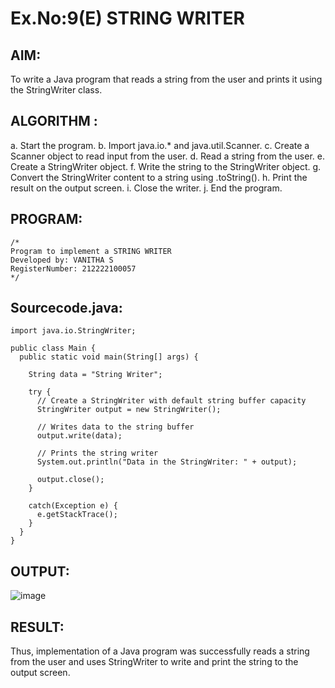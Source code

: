 # Ex.No:9(E) STRING WRITER

## AIM:
To write a Java program that reads a string from the user and prints it using the StringWriter class.
## ALGORITHM :

a.	Start the program.
b.	Import java.io.* and java.util.Scanner.
c.	Create a Scanner object to read input from the user.
d.	Read a string from the user.
e.	Create a StringWriter object.
f.	Write the string to the StringWriter object.
g.	Convert the StringWriter content to a string using .toString().
h.	Print the result on the output screen.
i.	Close the writer.
j.	End the program.


## PROGRAM:
 ```
/*
Program to implement a STRING WRITER
Developed by: VANITHA S
RegisterNumber: 212222100057
*/
```

## Sourcecode.java:
```
import java.io.StringWriter;

public class Main {
  public static void main(String[] args) {

    String data = "String Writer";

    try {
      // Create a StringWriter with default string buffer capacity
      StringWriter output = new StringWriter();

      // Writes data to the string buffer
      output.write(data);

      // Prints the string writer
      System.out.println("Data in the StringWriter: " + output);

      output.close();
    }

    catch(Exception e) {
      e.getStackTrace();
    }
  }
}
```

## OUTPUT:

![image](https://github.com/user-attachments/assets/9cc5a704-a883-435a-9610-b6a5e3ffab31)

## RESULT:
Thus, implementation of  a Java program was successfully reads a string from the user and uses StringWriter to write and print the string to the output screen.
